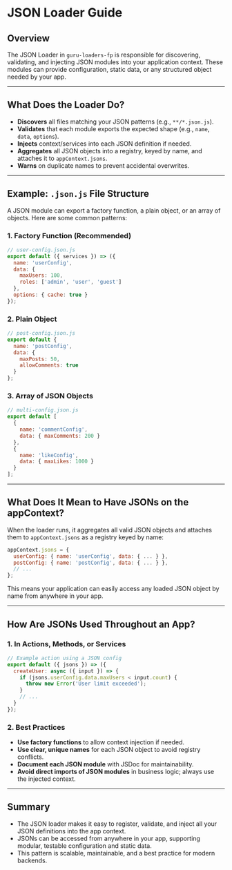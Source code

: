 # JSON Loader Guide

## Overview

The JSON Loader in `guru-loaders-fp` is responsible for discovering, validating, and injecting JSON modules into your application context. These modules can provide configuration, static data, or any structured object needed by your app.

---

## What Does the Loader Do?

- **Discovers** all files matching your JSON patterns (e.g., `**/*.json.js`).
- **Validates** that each module exports the expected shape (e.g., `name`, `data`, `options`).
- **Injects** context/services into each JSON definition if needed.
- **Aggregates** all JSON objects into a registry, keyed by name, and attaches it to `appContext.jsons`.
- **Warns** on duplicate names to prevent accidental overwrites.

---

## Example: `.json.js` File Structure

A JSON module can export a factory function, a plain object, or an array of objects. Here are some common patterns:

### 1. **Factory Function (Recommended)**
```js
// user-config.json.js
export default ({ services }) => ({
  name: 'userConfig',
  data: {
    maxUsers: 100,
    roles: ['admin', 'user', 'guest']
  },
  options: { cache: true }
});
```

### 2. **Plain Object**
```js
// post-config.json.js
export default {
  name: 'postConfig',
  data: {
    maxPosts: 50,
    allowComments: true
  }
};
```

### 3. **Array of JSON Objects**
```js
// multi-config.json.js
export default [
  {
    name: 'commentConfig',
    data: { maxComments: 200 }
  },
  {
    name: 'likeConfig',
    data: { maxLikes: 1000 }
  }
];
```

---

## What Does It Mean to Have JSONs on the appContext?

When the loader runs, it aggregates all valid JSON objects and attaches them to `appContext.jsons` as a registry keyed by name:

```js
appContext.jsons = {
  userConfig: { name: 'userConfig', data: { ... } },
  postConfig: { name: 'postConfig', data: { ... } },
  // ...
};
```

This means your application can easily access any loaded JSON object by name from anywhere in your app.

---

## How Are JSONs Used Throughout an App?

### 1. **In Actions, Methods, or Services**
```js
// Example action using a JSON config
export default ({ jsons }) => ({
  createUser: async ({ input }) => {
    if (jsons.userConfig.data.maxUsers < input.count) {
      throw new Error('User limit exceeded');
    }
    // ...
  }
});
```

### 2. **Best Practices**
- **Use factory functions** to allow context injection if needed.
- **Use clear, unique names** for each JSON object to avoid registry conflicts.
- **Document each JSON module** with JSDoc for maintainability.
- **Avoid direct imports of JSON modules** in business logic; always use the injected context.

---

## Summary
- The JSON loader makes it easy to register, validate, and inject all your JSON definitions into the app context.
- JSONs can be accessed from anywhere in your app, supporting modular, testable configuration and static data.
- This pattern is scalable, maintainable, and a best practice for modern backends. 